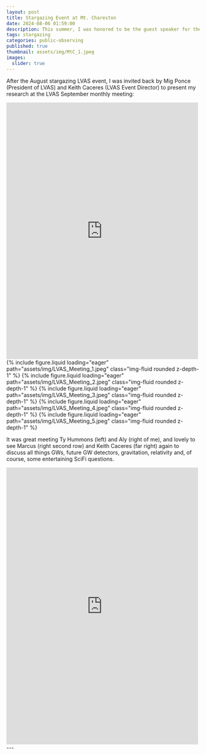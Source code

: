 ```yaml
---
layout: post
title: Stargazing Event at Mt. Chareston
date: 2024-08-06 01:59:00
description: This summer, I was honored to be the guest speaker for the Las Vegas Astronomical Society’s stargazing event at the Spring Mountain Visitor Gateway at Mount Charleston. Check out the event here!
tags: stargazing
categories: public-observing
published: true
thumbnail: assets/img/MtC_1.jpeg
images:
  slider: true
---
```

After the August stargazing LVAS event, I was invited back by Mig Ponce (President of LVAS) and Keith Caceres (LVAS Event Director) to present my research at the LVAS September monthly meeting: 

<iframe src="https://www.facebook.com/plugins/post.php?href=https%3A%2F%2Fwww.facebook.com%2Fkeithcaceres314%2Fposts%2Fpfbid07kTUqxREHbKU5MZSxWF3FC1fFJ3LgT917MYu27e7SSTNb5byEgq4tPfsc6fGhpcwl&show_text=true&width=500" 
        width="500" 
        height="670" 
        style="border:none;overflow:hidden" 
        scrolling="no" 
        frameborder="0" 
        allowfullscreen="true" 
        allow="autoplay; clipboard-write; encrypted-media; picture-in-picture; web-share">
</iframe>

<swiper-container keyboard="true" navigation="true" pagination="true" pagination-clickable="true" pagination-dynamic-bullets="true" rewind="true">
  <swiper-slide>{% include figure.liquid loading="eager" path="assets/img/LVAS_Meeting_1.jpeg" class="img-fluid rounded z-depth-1" %}</swiper-slide>
  <swiper-slide>{% include figure.liquid loading="eager" path="assets/img/LVAS_Meeting_2.jpeg" class="img-fluid rounded z-depth-1" %}</swiper-slide>
  <swiper-slide>{% include figure.liquid loading="eager" path="assets/img/LVAS_Meeting_3.jpeg" class="img-fluid rounded z-depth-1" %}</swiper-slide>
  <swiper-slide>{% include figure.liquid loading="eager" path="assets/img/LVAS_Meeting_4.jpeg" class="img-fluid rounded z-depth-1" %}</swiper-slide>
  <swiper-slide>{% include figure.liquid loading="eager" path="assets/img/LVAS_Meeting_5.jpeg" class="img-fluid rounded z-depth-1" %}</swiper-slide>
</swiper-container>

It was great meeting Ty Hummons (left) and Aly (right of me), and lovely to see Marcus (right second row) and Keith Caceres (far right) again to discuss all things GWs, future GW detectors, gravitation, relativity and, of course, some entertaining SciFi questions.

<iframe src="https://www.facebook.com/plugins/post.php?href=https%3A%2F%2Fwww.facebook.com%2Fphoto.php%3Ffbid%3D10231999838526452%26set%3Da.10202674050200072%26type%3D3&show_text=true&width=500"         width="500" 
        height="723" 
        style="border:none;overflow:hidden" 
        scrolling="no" 
        frameborder="0" 
        allowfullscreen="true"
        allow="autoplay; clipboard-write; encrypted-media; picture-in-picture; web-share">
</iframe>
---
